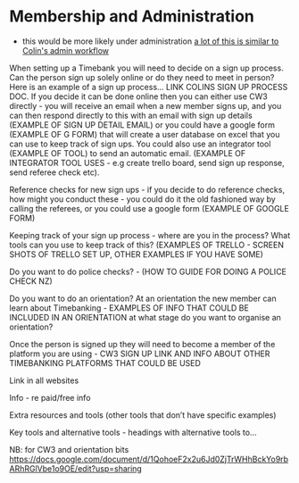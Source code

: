 # Membership and Administration

 - this would be more likely under administration [a lot of this is similar to Colin's admin workflow](
​​https://docs.google.com/document/d/1g1sWjAQ-fipWz3ilMmrQmYTItnl4aO_EpypTM_qzAaQ/edit )

When setting up a Timebank you will need to decide on a sign up process. Can the person sign up solely online or do they need to meet in person? Here is an example of a sign up process... LINK COLINS SIGN UP PROCESS DOC. If you decide it can be done online then you can either use CW3 directly - you will receive an email when a new member signs up, and you can then respond directly to this with an email with sign up details (EXAMPLE OF SIGN UP DETAIL EMAIL) or you could have a google form (EXAMPLE OF G FORM) that will create a user database on excel that you can use to keep track of sign ups. You could also use an integrator tool (EXAMPLE OF TOOL) to send an automatic email. (EXAMPLE OF INTEGRATOR TOOL USES - e.g create trello board, send sign up response, send referee check etc). 

Reference checks for new sign ups - if you decide to do reference checks, how might you conduct these - you could do it the old fashioned way by calling the referees, or you could use a google form (EXAMPLE OF GOOGLE FORM) 

Keeping track of your sign up process - where are you in the process? What tools can you use to keep track of this? (EXAMPLES OF TRELLO - SCREEN SHOTS OF TRELLO SET UP, OTHER EXAMPLES IF YOU HAVE SOME)

Do you want to do police checks? - (HOW TO GUIDE FOR DOING A POLICE CHECK NZ)

Do you want to do an orientation? At an orientation the new member can learn about Timebanking - EXAMPLES OF INFO THAT COULD BE INCLUDED IN AN ORIENTATION at what stage do you want to organise an orientation?

Once the person is signed up they will need to become a member of the platform you are using - CW3 SIGN UP LINK AND INFO ABOUT OTHER TIMEBANKING PLATFORMS THAT COULD BE USED

Link in all websites 

Info - re paid/free info

Extra resources and tools (other tools that don’t have specific examples)

Key tools and alternative tools - headings with alternative tools to…

NB: for CW3 and orientation bits
https://docs.google.com/document/d/1QohoeF2x2u6Jd0ZjTrWHhBckYo9rbARhRGlVbe1o9OE/edit?usp=sharing 
 
